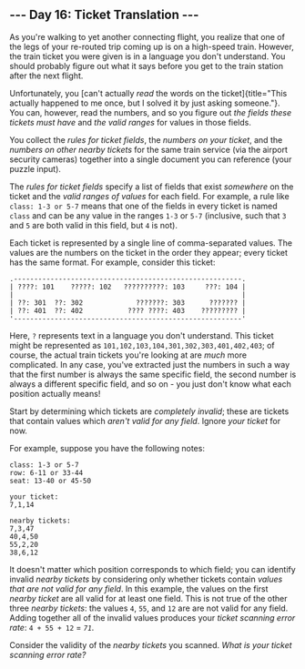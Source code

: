 \-\-- Day 16: Ticket Translation \-\--
--------------------------------------

As you\'re walking to yet another connecting flight, you realize that
one of the legs of your re-routed trip coming up is on a high-speed
train. However, the train ticket you were given is in a language you
don\'t understand. You should probably figure out what it says before
you get to the train station after the next flight.

Unfortunately, you [can\'t actually *read* the words on the
ticket]{title="This actually happened to me once, but I solved it by just asking someone."}.
You can, however, read the numbers, and so you figure out *the fields
these tickets must have* and *the valid ranges* for values in those
fields.

You collect the *rules for ticket fields*, the *numbers on your ticket*,
and the *numbers on other nearby tickets* for the same train service
(via the airport security cameras) together into a single document you
can reference (your puzzle input).

The *rules for ticket fields* specify a list of fields that exist
*somewhere* on the ticket and the *valid ranges of values* for each
field. For example, a rule like `class: 1-3 or 5-7` means that one of
the fields in every ticket is named `class` and can be any value in the
ranges `1-3` or `5-7` (inclusive, such that `3` and `5` are both valid
in this field, but `4` is not).

Each ticket is represented by a single line of comma-separated values.
The values are the numbers on the ticket in the order they appear; every
ticket has the same format. For example, consider this ticket:

    .--------------------------------------------------------.
    | ????: 101    ?????: 102   ??????????: 103     ???: 104 |
    |                                                        |
    | ??: 301  ??: 302             ???????: 303      ??????? |
    | ??: 401  ??: 402           ???? ????: 403    ????????? |
    '--------------------------------------------------------'

Here, `?` represents text in a language you don\'t understand. This
ticket might be represented as
`101,102,103,104,301,302,303,401,402,403`; of course, the actual train
tickets you\'re looking at are *much* more complicated. In any case,
you\'ve extracted just the numbers in such a way that the first number
is always the same specific field, the second number is always a
different specific field, and so on - you just don\'t know what each
position actually means!

Start by determining which tickets are *completely invalid*; these are
tickets that contain values which *aren\'t valid for any field*. Ignore
*your ticket* for now.

For example, suppose you have the following notes:

    class: 1-3 or 5-7
    row: 6-11 or 33-44
    seat: 13-40 or 45-50

    your ticket:
    7,1,14

    nearby tickets:
    7,3,47
    40,4,50
    55,2,20
    38,6,12

It doesn\'t matter which position corresponds to which field; you can
identify invalid *nearby tickets* by considering only whether tickets
contain *values that are not valid for any field*. In this example, the
values on the first *nearby ticket* are all valid for at least one
field. This is not true of the other three *nearby tickets*: the values
`4`, `55`, and `12` are are not valid for any field. Adding together all
of the invalid values produces your *ticket scanning error rate*:
`4 + 55 + 12` = *`71`*.

Consider the validity of the *nearby tickets* you scanned. *What is your
ticket scanning error rate?*
